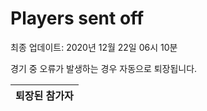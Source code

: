 # Players sent off
최종 업데이트: 2020년 12월 22일 06시 10분


경기 중 오류가 발생하는 경우 자동으로 퇴장됩니다.


| 퇴장된 참가자 |
|:---:|